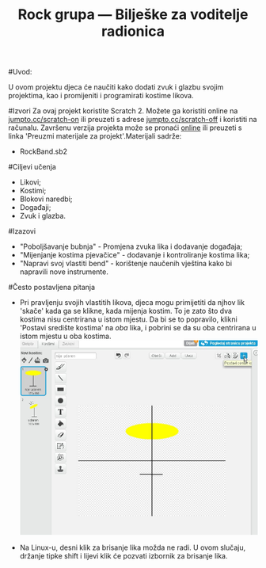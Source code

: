 ﻿---
title: Rock grupa — Bilješke za voditelje radionica
language: hr-HR

embeds: "*.png"
...

#Uvod:

U ovom projektu djeca će naučiti kako dodati zvuk i glazbu svojim projektima, kao i promijeniti i programirati kostime likova.


#Izvori 
Za ovaj projekt koristite Scratch 2. Možete ga koristiti online na [jumpto.cc/scratch-on](http://jumpto.cc/scratch-on)  ili preuzeti s adrese [jumpto.cc/scratch-off](http://jumpto.cc/scratch-off) i koristiti na računalu. Završenu verzija projekta može se pronaći <a href="http://scratch.mit.edu/projects/26741186/#editor"> online</a> ili preuzeti s linka 'Preuzmi materijale za projekt'.Materijali sadrže:

+ RockBand.sb2


#Ciljevi učenja 
+ Likovi;
+ Kostimi;
+ Blokovi naredbi;
+ Događaji;
+ Zvuk i glazba.


#Izazovi 
+ "Poboljšavanje bubnja" - Promjena zvuka lika i dodavanje događaja;
+ "Mijenjanje kostima pjevačice" - dodavanje i kontroliranje kostima lika;
+ "Napravi svoj vlastiti bend" - korištenje naučenih vještina kako bi napravili nove instrumente.


#Često postavljena pitanja 
+ Pri pravljenju svojih vlastitih likova, djeca mogu primijetiti da njhov lik 'skače' kada ga se klikne, kada mijenja kostim. To je zato što dva kostima nisu centrirana u istom mjestu. Da bi se to popravilo, klikni 'Postavi središte kostima' na _oba_ lika, i pobrini se da su oba centrirana u istom mjestu u oba kostima. ![screenshot](band-center.png)

+ Na Linux-u, desni klik za brisanje lika možda ne radi. U ovom slučaju, držanje tipke shift i lijevi klik će pozvati izbornik za brisanje lika.
